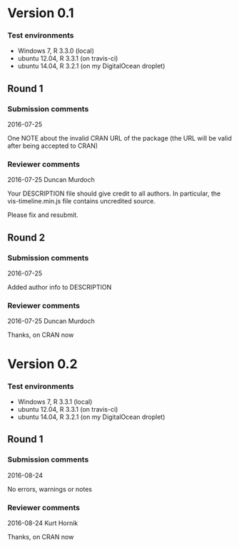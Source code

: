 # Version 0.1

### Test environments

* Windows 7, R 3.3.0 (local)
* ubuntu 12.04, R 3.3.1 (on travis-ci)
* ubuntu 14.04, R 3.2.1 (on my DigitalOcean droplet)

## Round 1

### Submission comments

2016-07-25

One NOTE about the invalid CRAN URL of the package (the URL will be valid after being accepted to CRAN)

### Reviewer comments

2016-07-25 Duncan Murdoch

Your DESCRIPTION file should give credit to all authors.  In particular, the vis-timeline.min.js file contains uncredited source.

Please fix and resubmit.

## Round 2

### Submission comments

2016-07-25

Added author info to DESCRIPTION

### Reviewer comments

2016-07-25 Duncan Murdoch

Thanks, on CRAN now


# Version 0.2

### Test environments

* Windows 7, R 3.3.1 (local)
* ubuntu 12.04, R 3.3.1 (on travis-ci)
* ubuntu 14.04, R 3.2.1 (on my DigitalOcean droplet)

## Round 1

### Submission comments

2016-08-24

No errors, warnings or notes

### Reviewer comments

2016-08-24 Kurt Hornik

Thanks, on CRAN now
